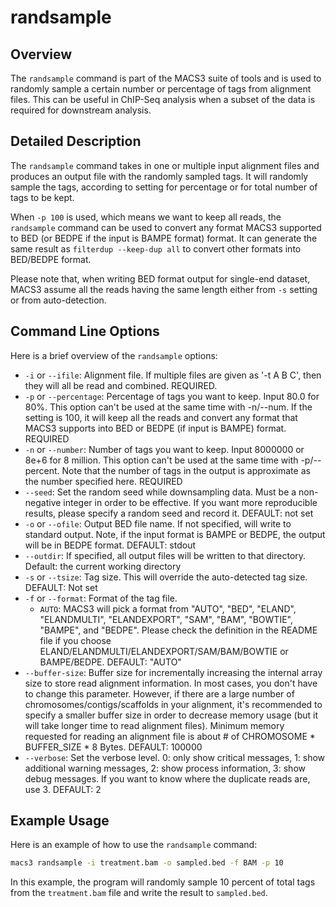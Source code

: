 # randsample

## Overview
The `randsample` command is part of the MACS3 suite of tools and is
used to randomly sample a certain number or percentage of tags from
alignment files. This can be useful in ChIP-Seq analysis when a
subset of the data is required for downstream analysis. 

## Detailed Description

The `randsample` command takes in one or multiple input alignment
files and produces an output file with the randomly sampled tags. It
will randomly sample the tags, according to setting for percentage or
for total number of tags to be kept. 

When `-p 100` is used, which means we want to keep all reads, the
`randsample` command can be used to convert any format MACS3 supported
to BED (or BEDPE if the input is BAMPE format) format. It can generate
the same result as `filterdup --keep-dup all` to convert other formats
into BED/BEDPE format.

Please note that, when writing BED format output for single-end
dataset, MACS3 assume all the reads having the same length either from
`-s` setting or from auto-detection.

## Command Line Options

Here is a brief overview of the `randsample` options:

- `-i` or `--ifile`: Alignment file. If multiple files are given as
  '-t A B C', then they will all be read and combined. REQUIRED. 
- `-p` or `--percentage`: Percentage of tags you want to keep. Input
  80.0 for 80%. This option can't be used at the same time with
  -n/--num. If the setting is 100, it will keep all the reads and
  convert any format that MACS3 supports into BED or BEDPE (if input
  is BAMPE) format. REQUIRED 
- `-n` or `--number`: Number of tags you want to keep. Input 8000000
  or 8e+6 for 8 million. This option can't be used at the same time
  with -p/--percent. Note that the number of tags in the output is
  approximate as the number specified here. REQUIRED 
- `--seed`: Set the random seed while downsampling data. Must be a
  non-negative integer in order to be effective. If you want more
  reproducible results, please specify a random seed and record
  it. DEFAULT: not set
- `-o` or `--ofile`: Output BED file name. If not specified, will
  write to standard output. Note, if the input format is BAMPE or
  BEDPE, the output will be in BEDPE format. DEFAULT: stdout 
- `--outdir`: If specified, all output files will be written to that
  directory. Default: the current working directory 
- `-s` or `--tsize`: Tag size. This will override the auto-detected
  tag size. DEFAULT: Not set 
- `-f` or `--format`: Format of the tag file. 
  - `AUTO`: MACS3 will pick a format from "AUTO", "BED", "ELAND",
    "ELANDMULTI", "ELANDEXPORT", "SAM", "BAM", "BOWTIE", "BAMPE", and
    "BEDPE". Please check the definition in the README file if you
    choose ELAND/ELANDMULTI/ELANDEXPORT/SAM/BAM/BOWTIE or
    BAMPE/BEDPE. DEFAULT: "AUTO" 
- `--buffer-size`: Buffer size for incrementally increasing the
  internal array size to store read alignment information. In most
  cases, you don't have to change this parameter. However, if there
  are a large number of chromosomes/contigs/scaffolds in your
  alignment, it's recommended to specify a smaller buffer size in
  order to decrease memory usage (but it will take longer time to read
  alignment files). Minimum memory requested for reading an alignment
  file is about # of CHROMOSOME * BUFFER_SIZE * 8 Bytes. DEFAULT:
  100000 
- `--verbose`: Set the verbose level. 0: only show critical messages,
  1: show additional warning messages, 2: show process information, 3:
  show debug messages. If you want to know where the duplicate reads
  are, use 3. DEFAULT: 2 


## Example Usage

Here is an example of how to use the `randsample` command: 

```bash
macs3 randsample -i treatment.bam -o sampled.bed -f BAM -p 10
```

In this example, the program will randomly sample 10 percent of total
tags from the `treatment.bam` file and write the result to
`sampled.bed`. 

